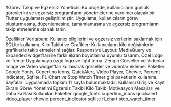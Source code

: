 #Görev Takip ve Egzersiz Yöneticisi
Bu projede, kullanıcıların günlük görevlerini ve egzersiz programlarını yönetmelerine yardımcı olacak bir Flutter uygulaması geliştirilmiştir. Uygulama, kullanıcıların görev oluşturmasına, düzenlemesine, tamamlamasına ve egzersiz programlarını takip etmelerine olanak tanır.

Özellikler
Veritabanı: Kullanıcı bilgilerini ve egzersiz verilerini saklamak için SQLite kullanımı.
Kilo Takibi ve Grafikler: Kullanıcıların kilo değişimlerini grafiklerle takip etmelerini sağlar.
Responsive Layout: MediaQuery ve Expanded widget'ları ile farklı ekran boyutlarına uyumlu tasarım.
Özel Logo ve Tema: Uygulamaya özgü logo ve light tema.
Zengin Görseller ve Videolar: Image ve Video widget'ları kullanarak görseller ve videolar ekleme.
Paketler: Google Fonts, Cupertino Icons, QuickAlert, Video Player, Chewie, Percent Indicator, Sqflite, FL Chart ve Stop Watch Timer gibi paketlerin kullanımı.
Sayfalar: Uygulamada toplam 11 sayfa bulunmaktadır.
Kullanıcı Giriş ve Kayıt Ekranı
Görev Yönetimi
Egzersiz Takibi
Kilo Takibi
Motivasyon Mesajları ve Daha Fazlası
Kullanılan Paketler
google_fonts
cupertino_icons
quickalert
video_player
chewie
percent_indicator
sqflite
fl_chart
stop_watch_timer

